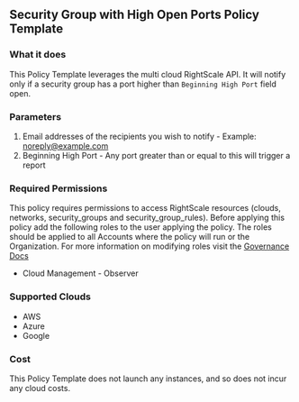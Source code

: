 ## Security Group with High Open Ports Policy Template

### What it does

This Policy Template leverages the multi cloud RightScale API. It will notify only if a security group has a port higher than `Beginning High Port` field open.

### Parameters

1. Email addresses of the recipients you wish to notify - Example: noreply@example.com
2. Beginning High Port - Any port greater than or equal to this will trigger a report

### Required Permissions

This policy requires permissions to access RightScale resources (clouds, networks, security_groups and security_group_rules).  Before applying this policy add the following roles to the user applying the policy.  The roles should be applied to all Accounts where the policy will run or the Organization. For more information on modifying roles visit the [Governance Docs](https://docs.rightscale.com/cm/ref/user_roles.html)

- Cloud Management - Observer

### Supported Clouds

- AWS
- Azure
- Google

### Cost

This Policy Template does not launch any instances, and so does not incur any cloud costs.
